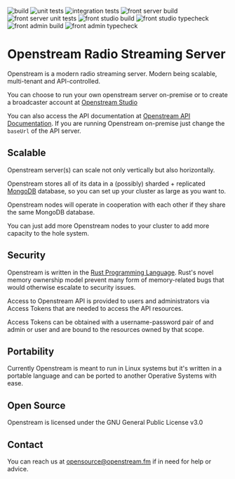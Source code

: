 
![build](https://github.com/ramiroaisen/openstream-rs/actions/workflows/cargo-build.yml/badge.svg)
![unit tests](https://github.com/ramiroaisen/openstream-rs/actions/workflows/cargo-unit-tests.yml/badge.svg)
![integration tests](https://github.com/ramiroaisen/openstream-rs/actions/workflows/cargo-integration-tests.yml/badge.svg)
![front server build](https://github.com/ramiroaisen/openstream-rs/actions/workflows/front-server-build.yml/badge.svg)
![front server unit tests](https://github.com/ramiroaisen/openstream-rs/actions/workflows/front-server-unit-tests.yml/badge.svg)
![front studio build](https://github.com/ramiroaisen/openstream-rs/actions/workflows/front-studio-build.yml/badge.svg)
![front studio typecheck](https://github.com/ramiroaisen/openstream-rs/actions/workflows/front-studio-typecheck.yml/badge.svg)
![front admin build](https://github.com/ramiroaisen/openstream-rs/actions/workflows/front-admin-build.yml/badge.svg)
![front admin typecheck](https://github.com/ramiroaisen/openstream-rs/actions/workflows/front-admin-typecheck.yml/badge.svg)



# Openstream Radio Streaming Server

Openstream is a modern radio streaming server.
Modern being scalable, multi-tenant and API-controlled.

You can choose to run your own openstream server on-premise or to create a broadcaster account at [Openstream Studio](https://studio.openstream.fm)

You can also access the API documentation at [Openstream API Documentation](https://api.openstream.fm/docs). If you are running Openstream on-premise just change the `baseUrl` of the API server.


## Scalable
Openstream server(s) can scale not only vertically but also horizontally.

Openstream stores all of its data in a (possibly) sharded + replicated [MongoDB](https://www.mongodb.com) database, so you can set up your cluster as large as you want to.

Openstream nodes will operate in cooperation with each other if they share the same MongoDB database.

You can just add more Openstream nodes to your cluster to add more capacity to the hole system.


## Security

Openstream is written in the [Rust Programming Language](https://www.rust-lang.org). Rust's novel memory ownership model prevent many form of memory-related bugs that would otherwise escalate to security issues.

Access to Openstream API is provided to users and administrators via Access Tokens that are needed to access the API resources.

Access Tokens can be obtained with a username-password pair of and admin or user and are bound to the resources owned by that scope.


## Portability

Currently Openstream is meant to run in Linux systems but it's written in a portable language and can be ported to another Operative Systems with ease. 

## Open Source
Openstream is licensed under the GNU General Public License v3.0

## Contact
You can reach us at opensource@openstream.fm if in need for help or advice.

